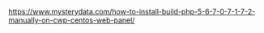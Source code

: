 https://www.mysterydata.com/how-to-install-build-php-5-6-7-0-7-1-7-2-manually-on-cwp-centos-web-panel/
